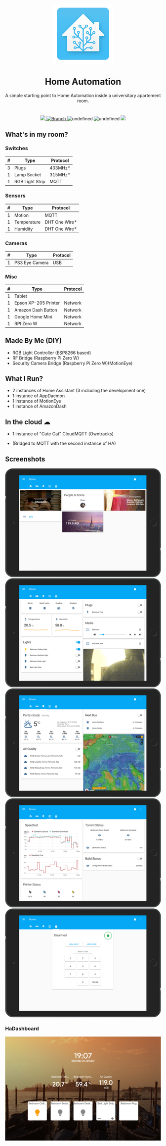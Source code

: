 <p align=center>
  <img src="assets/haicon.png"/>
  <h1 align=center>Home Automation</h1>
  <p align=center>A simple starting point to Home Automation inside a universitary apartement room.</p>
</p>
<h1></h1>
<p align=center>
  <a href="https://travis-ci.org/eliseomartelli/HomeAutomation-Config">
    <img src="https://travis-ci.org/eliseomartelli/HomeAutomation-Config.svg?branch=master"/>
  </a>
  <a href="https://github.com/eliseomartelli/HomeAutomation-Config/tree/master">
    <img src="https://img.shields.io/badge/Branch-master-green.svg?longCache=true"
        alt="Branch">
  </a>
  <img alt="undefined" src="https://img.shields.io/github/last-commit/eliseomartelli/HomeAutomation-Config.svg">
  <img alt="undefined" src="https://img.shields.io/github/license/eliseomartelli/HomeAutomation-Config.svg">
  <img src="https://img.shields.io/badge/haversion-0.93.1-blue.svg">
</p>

## What's in my room?
### Switches
| # | Type | Protocol |
|---|---|---|
| 3 | Plugs | 433MHz* |
| 1 | Lamp Socket | 315MHz* |
| 1 | RGB Light Strip | MQTT |

### Sensors
| # | Type | Protocol |
|---|---|---|
| 1 | Motion | MQTT |
| 1 | Temperature | DHT One Wire* |
| 1 | Humidity | DHT One Wire* |

### Cameras 
| # | Type | Protocol |
|---|---|---|
| 1 | PS3 Eye Camera | USB |

### Misc
| # | Type | Protocol |
|---|---|---|
| 1 | Tablet | |
| 1 | Epson XP-205 Printer | Network |
| 1 | Amazon Dash Button | Network |
| 1 | Google Home Mini | Network | 
| 1 | RPI Zero W | Network | 

## Made By Me (DIY)
- RGB Light Controller (ESP8266 based)
- RF Bridge (Raspberry Pi Zero W)
- Security Camera Bridge (Raspberry Pi Zero W)(MotionEye)

## What I Run?
- 2 instances of Home Assistant (3 including the development one)
- 1 instance of AppDaemon
- 1 instance of MotionEye
- 1 instance of AmazonDash

## In the cloud ☁
- 1 instance of "Cute Cat" CloudMQTT (Owntracks)

* (Bridged to MQTT with the second instance of HA)

## Screenshots 
![](assets/ha1-min.png)
![](assets/ha2-min.png)
![](assets/ha3-min.png)
![](assets/ha4-min.png)
![](assets/ha5-min.png)

### HaDashboard  

![](assets/hadashboard-min.png)
